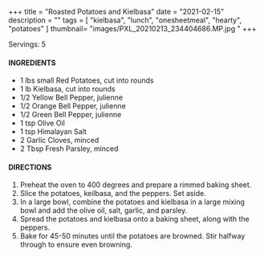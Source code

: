 +++
title = "Roasted Potatoes and Kielbasa"
date = "2021-02-15"
description = ""
tags = [
    "kielbasa",
    "lunch",
    "onesheetmeal",
    "hearty",
    "potatoes"
]
thumbnail= "images/PXL_20210213_234404686.MP.jpg "
+++

Servings: 5 <!--more-->

#### INGREDIENTS 

* 1 lbs small Red Potatoes, cut into rounds 
* 1 lb Kielbasa, cut into rounds 
* 1/2 Yellow Bell Pepper, julienne 
* 1/2 Orange Bell Pepper, julienne
* 1/2 Green Bell Pepper, julienne 
* 1 tsp Olive Oil
* 1 tsp  Himalayan Salt
* 2 Garlic Cloves, minced
* 2 Tbsp Fresh Parsley, minced

#### DIRECTIONS 

1. Preheat the oven to 400 degrees and prepare a rimmed baking sheet. 
2. Slice the potatoes, keilbasa, and the peppers. Set aside.  
3. In a large bowl, combine the potatoes and kielbasa in a large mixing bowl and add the olive oil, salt, garlic, and parsley. 
4. Spread the potatoes and kielbasa onto a baking sheet, along with the peppers. 
5. Bake for 45-50 minutes until the potatoes are browned. Stir halfway through to ensure even browning.

